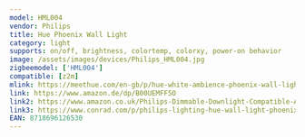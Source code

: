 ```yaml
---
model: HML004
vendor: Philips
title: Hue Phoenix Wall Light
category: light
supports: on/off, brightness, colortemp, colorxy, power-on behavior
image: /assets/images/devices/Philips_HML004.jpg
zigbeemodel: ['HML004']
compatible: [z2m]
mlink: https://meethue.com/en-gb/p/hue-white-ambience-phoenix-wall-light/3115331PH/support
link: https://www.amazon.de/dp/B00UEMFF5O
link2: https://www.amazon.co.uk/Philips-Dimmable-Downlight-Compatible-Assistant/dp/B00UEMFF5O
link3: https://www.conrad.com/p/philips-lighting-hue-wall-light-phoenix-built-in-led-9-w-warm-white-cold-white-daylight-white-1341802
EAN: 8718696126530
---
```

